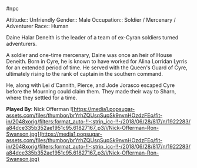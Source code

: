 #npc

Attitude:: Unfriendly
Gender:: Male
Occupation:: Soldier / Mercenary / Adventurer
Race:: Human

Daine Halar Deneith is the leader of a team of ex-Cyran soldiers turned adventurers.

A soldier and one-time mercenary, Daine was once an heir of House Deneith. Born in Cyre, he is known to have worked for Alina Lorridan Lyrris for an extended period of time. He served with the Queen's Guard of Cyre, ultimately rising to the rank of captain in the southern command.

He, along with Lei d'Cannith, Pierce, and Jode Jorasco escaped Cyre before the Mourning could claim them. They made their way to Sharn, where they settled for a time.

**Played By**: Nick Offerman
![https://media1.popsugar-assets.com/files/thumbor/brYrhZQUsqSupSk9nvnHOzdzFEo/fit-in/2048xorig/filters:format_auto-!!-:strip_icc-!!-/2018/06/28/817/n/1922283/a84dce335b352ae1951c95.61827167_p3/i/Nick-Offerman-Ron-Swanson.jpg](https://media1.popsugar-assets.com/files/thumbor/brYrhZQUsqSupSk9nvnHOzdzFEo/fit-in/2048xorig/filters:format_auto-!!-:strip_icc-!!-/2018/06/28/817/n/1922283/a84dce335b352ae1951c95.61827167_p3/i/Nick-Offerman-Ron-Swanson.jpg)